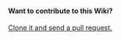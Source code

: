 #### Want to contribute to this Wiki?

[Clone it and send a pull request.](https://github.com/Microsoft/TypeScript-wiki)
